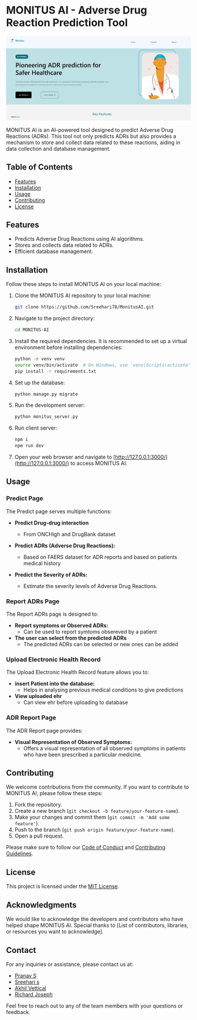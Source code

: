 # MONITUS AI - Adverse Drug Reaction Prediction Tool

![Banner Image](banner.jpg)

MONITUS AI is an AI-powered tool designed to predict Adverse Drug Reactions (ADRs). This tool not only predicts ADRs but also provides a mechanism to store and collect data related to these reactions, aiding in data collection and database management.

## Table of Contents

- [Features](#features)
- [Installation](#installation)
- [Usage](#usage)
- [Contributing](#contributing)
- [License](#license)

## Features

- Predicts Adverse Drug Reactions using AI algorithms.
- Stores and collects data related to ADRs.
- Efficient database management.

## Installation

Follow these steps to install MONITUS AI on your local machine:

1. Clone the MONITUS AI repository to your local machine:

   ```bash
   git clone https://github.com/Sreehari78/MonitusAI.git
   ```

2. Navigate to the project directory:

   ```bash
   cd MONITUS-AI
   ```

3. Install the required dependencies. It is recommended to set up a virtual environment before installing dependencies:

   ```bash
   python -m venv venv
   source venv/bin/activate  # On Windows, use 'venv\Scripts\activate'
   pip install -r requirements.txt
   ```

4. Set up the database:

   ```bash
   python manage.py migrate
   ```

5. Run the development server:

   ```bash
   python monitus_server.py
   ```

6. Run client server:

   ```bash
   npm i
   npm run dev
   ```

7. Open your web browser and navigate to [http://127.0.0.1:3000/](http://127.0.0.1:3000/) to access MONITUS AI.

## Usage

### Predict Page

The Predict page serves multiple functions:

- **Predict Drug-drug interaction**

  - From ONCHigh and DrugBank dataset

- **Predict ADRs (Adverse Drug Reactions):**

  - Based on FAERS dataset for ADR reports and based on patients medical history

- **Predict the Severity of ADRs:**
  - Estimate the severity levels of Adverse Drug Reactions.

### Report ADRs Page

The Report ADRs page is designed to:

- **Report symptoms or Observed ADRs:**
  - Can be used to report symtoms obsereved by a patient
- **The user can select from the predicted ADRs**
  - The predicted ADRs can be selected or new ones can be added

### Upload Electronic Health Record

The Upload Electronic Health Record feature allows you to:

- **insert Patient into the database:**
  - Helps in analysing previous medical conditions to give predictions
- **View uploaded ehr**
  - Can view ehr before uploading to database

### ADR Report Page

The ADR Report page provides:

- **Visual Representation of Observed Symptoms:**
  - Offers a visual representation of all observed symptoms in patients who have been prescribed a particular medicine.

## Contributing

We welcome contributions from the community. If you want to contribute to MONITUS AI, please follow these steps:

1. Fork the repository.
2. Create a new branch (`git checkout -b feature/your-feature-name`).
3. Make your changes and commit them (`git commit -m 'Add some feature'`).
4. Push to the branch (`git push origin feature/your-feature-name`).
5. Open a pull request.

Please make sure to follow our [Code of Conduct](CODE_OF_CONDUCT.md) and [Contributing Guidelines](CONTRIBUTING.md).

## License

This project is licensed under the [MIT License](LICENSE).

## Acknowledgments

We would like to acknowledge the developers and contributors who have helped shape MONITUS AI. Special thanks to [List of contributors, libraries, or resources you want to acknowledge].

## Contact

For any inquiries or assistance, please contact us at:

- [Pranav S](mailto:pranavs13@gmail.com)
- [Sreehari s](mailto:sreehari1672000@gmail.com)
- [Akhil Vettical](mailto:akhilbinoyvettical@gmail.com)
- [Richard Joseph](mailto:richardj815165@gmail.com)

Feel free to reach out to any of the team members with your questions or feedback.
